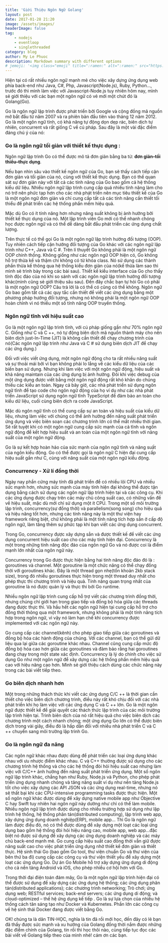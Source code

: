 ```yaml
---
title: 'Giới Thiệu Ngôn Ngữ Golang'
layout: post
date: 2017-01-28 21:20
image: /assets/images/
headerImage: false
tag:
    - nodejs
    - eventloop
    - singlethreaded
category: blog
author: My Le Phuoc
description: Markdown summary with different options
# jemoji: '<img class="emoji" title=":ramen:" alt=":ramen:" src="https://assets.github.com/images/icons/emoji/unicode/1f35c.png" height="20" width="20" align="absmiddle">'
---
```


Hiện tại có rất nhiều ngôn ngữ mạnh mẻ cho việc xây dựng ứng dụng web phía back-end như Java, C#, Php, Javascript(Node.js), Ruby, Python…, trước đó thì mình làm việc với Javascript-Node.js tuy nhiên hôm nay, mình sẻ giới thiệu với các bạn một ngôn ngữ có vẻ mới một chút đó là Golang(Go).

Go là ngôn ngữ lập trình được phát triển bởi Google và cộng đồng mã nguồn mở bắt đầu từ năm 2007 và ra phiên bản đầu tiên vào tháng 12 năm 2012. Go là một ngôn ngữ tỉnh, có khả năng tự động dọn dẹp rác, biên dịch tự nhiên, concurrent và rất giống C về cú pháp. Sau đây là một vài đặc điểm đáng chú ý của nó:

### Go là ngôn ngữ tối giản với thiết kế thực dụng :

Ngôn ngữ lập trình Go có thể được mô tả đơn giản bằng ba từ: **đơn giản–tối thiểu–thực dụng**.

Nếu bạn nhìn sâu vào thiết kế ngôn ngữ của Go, bạn sẽ thấy cách tiếp cận đơn giản và tối giản của nó, cùng với thiết kế thực dụng. Bạn có thể quan sát sự đơn giản này với tất cả các tính năng của Go bao gồm cả hệ thống kiểu dữ liệu. Nhiều ngôn ngữ lập trình cung cấp quá nhiều tính năng làm cho nó trở nên phức tạp hơn cho các nhà phát triển nên mục tiêu thiết kế của Go là một ngôn ngữ đơn giản và chỉ cung cấp tất cả các tính năng cần thiết tối thiểu để phát triển các hệ thống phần mềm hiệu quả.

Mặc dù Go có ít tính năng hơn nhưng năng suất không bị ảnh hưởng bởi thiết kế thực dụng của nó. Một lập trình viên Go mới có thể nhanh chóng học được ngôn ngữ và có thể dễ dàng bắt đầu phát triển các ứng dụng chất lượng.

Trên thực tế có thể gọi Go là một ngôn ngữ lập trình hướng đối tượng (OOP). Tuy nhiên cách tiếp cận hướng đối tượng của Go khác với các ngôn ngữ lập trình như C++, Java và C #. Trên lí thuyết Go không phải là một ngôn ngữ OOP chính thống. Không giống như các ngôn ngữ OOP hiện có, Go không hỗ trợ thừa kế và thậm chí không có từ khóa class. Nó sử dụng các thành phần thừa kế thông qua hệ thống kiểu đơn giản của nó(kế thừa làm sao thì mình sẻ trình bày trong các bài sau). Thiết kế kiểu interface của Go cho thấy tính độc đáo của nó khi so sánh với các ngôn ngữ lập trình hướng đối tượng khác(mình cũng sẻ giới thiệu sâu sau). Đến đây chắc bạn tự hỏi Go có phãi là một ngôn ngữ OOP? Câu trả lời là có thể có cũng có thể không. Ngôn ngữ Go bao gồm tất cả các quy tắc cần thiết để viết các ứng dụng bằng một phương pháp hướng đối tượng, nhưng nó không phải là một ngôn ngữ OOP hoàn chỉnh vì nó thiếu một số tính năng OOP truyền thống.

### Ngôn ngữ tĩnh với hiệu suất cao

Go là một ngôn ngữ lập trình tĩnh, với cú pháp giống gần như 70% ngôn ngữ C. Giống như C và C ++, nó tự động biên dịch mã nguồn thành máy cho nên biên dịch just-In-Time (JIT) là không cần thiết để chạy chương trình của nó(Các ngôn ngữ lập trình như Java và C # sử dụng biên dịch JIT để chạy các ứng dụng.)

Đối với việc viết ứng dụng, một ngôn ngữ động cho ta rất nhiều năng suất và sự thoải mái bởi vì bạn không phải lo lắng về các kiểu dữ liệu của các biến bạn sử dụng. Nhưng khi làm việc với một ngôn ngữ động, hiệu suất và khả năng maintain của các ứng dụng bị ảnh hưởng. Đôi khi việc debug của một ứng dụng được viết bằng một ngôn ngữ động rất khó khăn do chúng thiếu các kiểu an toàn. Ngay cả bây giờ, các nhà phát triển sử dụng ngôn ngữ tĩnh để tạo code cho ngôn ngữ động của họ ví dụ như các nhà phát triển JavaScript sử dụng ngôn ngữ tĩnh TypeScript để đảm bảo an toàn cho kiểu dữ liệu, cuối cùng biên dịch ra code JavaScript.

Mặc dù ngôn ngữ tĩnh có thể cung cấp sự an toàn và hiệu suất của kiểu dữ liệu, nhưng làm việc với chúng có thể ảnh hưởng đến năng suất phát triển ứng dụng và việc biên soạn các chương trình lớn có thể mất nhiều thời gian. Sẽ rất tuyệt khi có một ngôn ngữ cung cấp sức mạnh của cả tĩnh và ngôn ngữ động để kết hợp hiệu suất và an toàn của một ngôn ngữ tĩnh với năng suất của một ngôn ngữ động.

Go là sự kết hợp hoàn hảo của sức mạnh của ngôn ngữ tĩnh và năng suất của ngôn kiểu động. Go có thể được gọi là ngôn ngữ C hiện đại cung cấp hiệu suất gần như C, cùng với năng suất của một ngôn ngữ kiểu động.

### Concurrency - Xử lí đồng thời

Ngày nay phần cứng máy tính đã phát triển để có nhiều lõi CPU và nhiều sức mạnh hơn, nhưng sức mạnh của máy tính hiện đại không thể được tận dụng bằng cách sử dụng các ngôn ngữ lập trình hiện tại và các công cụ. Khi các ứng dụng được chạy trên các máy chủ công suất cao, có những vấn đề về hiệu suất, mặc dù mới chỉ sử dụng một ít CPU. Trong một số môi trường lập trình, concurrency(sự đồng thời) và parallelism(song song) cho hiệu quả và hiệu năng tốt hơn, nhưng các tính năng này là một thư viện hay framework riêng biệt, chứ không phải là một tính năng tích hợp sẳn ở cấp độ ngôn ngữ, làm tăng thêm sự phức tạp khi bạn viết các ứng dụng concurrent.

Trong Go, concurrency được xây dựng sẳn và được thiết kế để viết các ứng dụng concurrent hiệu suất cao cho các máy tính hiện đại. Concurrency là một trong những tính năng độc đáo của ngôn ngữ Go và nó được coi là điểm mạnh lớn nhất của ngôn ngữ này.

Concurrency trong Go được thực hiện bằng hai tính năng độc đáo đó là : goroutines và channel. Một goroutine là một chức năng có thể chạy đồng thời với goroutines khác. Đây là một thread gọn nhẹ(tốn khoản 2kb stack size), trong đó nhiều goroutines thực hiện trong một thread duy nhất cho phép thực thi chương trình và hiệu quả. Tính năng quan trọng nhất của goroutine là nó được quản lý và thực thi bởi Go runtime.

Nhiều ngôn ngữ lập trình cung cấp hỗ trợ viết các chương trình đồng thời, nhưng chúng chỉ giới hạn trong giao tiếp và đồng bộ hóa giữa các threads đang được thực thi. Và hầu hết các ngôn ngữ hiện tại cung cấp hỗ trợ cho đồng thời thông qua một framework, nhưng không phải là một tính năng tích hợp trong ngôn ngữ, vì vậy nó làm hạn chế khi concurrency được implemented với các ngôn ngữ này.

Go cung cấp các channel(kênh) cho phép giao tiếp giữa các goroutines và đồng bộ hóa các hành động của chúng. Với các channel, bạn có thể gửi dữ liệu qua lại giữa các goroutine khác nhau. Channel cũng cung cấp mức độ đồng bộ hóa cao hơn giữa các goroutines và đảm bảo rằng hai goroutines đang chạy trong một state xác định. Concurrency là lý do chính cho việc sử dụng Go như một ngôn ngữ để xây dựng các hệ thống phần mềm hiệu quả cao với hiệu năng cao hơn. Mình sẻ giới thiệu cách dùng các chức năng này trong các bài viết tiếp theo.

### Go biên dịch nhanh hơn

Một trong những thách thức khi viết các ứng dụng C/C ++ là thời gian cần thiết cho việc biên dịch chương trình, điều này rất khó chịu đối với các nhà phát triển khi họ làm việc với các ứng dụng C và C ++ lớn. Go là một ngôn ngữ được thiết kế để giải quyết các thách thức lập trình của các môi trường lập trình hiện tại. Trình biên dịch của nó rất hiệu quả cho việc biên dịch các chương trình một cách nhanh chóng; một ứng dụng Go lớn có thể được biên dịch trong vài giây, điều đó là hấp dẫn đối với nhiều nhà phát triển C và C ++ chuyển sang môi trường lập trình Go.

### Go là ngôn ngữ đa năng

Các ngôn ngữ khác nhau được dùng để phát triển các loại ứng dụng khác nhau với ưu nhược điểm khác nhau. C và C++ thường được sử dụng cho các chương trình hệ thống và cho các hệ thống đòi hỏi hiệu suất cao nhưng làm việc với C/C++ ảnh hưởng đến năng suất phát triển ứng dụng. Một số ngôn ngữ lập trình khác, chẳng hạn như Ruby, Node.js và Python, cho phép phát triển ứng dụng nhanh chóng và tăng năng suất ví dụ như nền tảng Node.js tốt cho việc xây dựng các API JSON và các ứng dụng real-time, nhưng nó sẽ thất bại khi các CPU-intensive programming tasks được thực hiện. Một số ngôn ngữ khác được dùng để xây dựng native mobile app như Objective C hay Swift tuy nhiên hai ngôn ngữ này dường như chỉ có thể làm mobile. Nhiều ngôn ngữ lập trình được dùng cho nhiều trường hợp sử dụng như lập trình hệ thống, hệ thống phân tán(distributed computing), lập trình web app, xây dựng ứng dụng doanh nghiệp(ERP), mobile app… Thì Go là ngôn ngữ làm được điều đó, nó có thể được dùng để xây dựng một loạt các loại ứng dụng bao gồm hệ thống đòi hỏi hiệu năng cao, mobile app, web app…đặc biệt nó được sử dụng để xây dựng các ứng dụng doanh nghiệp và các máy chủ back-end mạnh mẻ. Go cung cấp hiệu suất cao đồng thời vẫn giữ được năng suất cao cho việc phát triển ứng dụng nhờ thiết kế đơn giản và thiết thực. Hệ sinh thái Go (bao gồm Go tool, thư viện chuẩn Go và thư viện của bên thứ ba đi) cung cấp các công cụ và thư viện thiết yếu để xây dựng một loạt các ứng dụng Go. Dự án Go Mobile hỗ trợ xây dựng ứng dụng di động cho cả nền tảng Android và iOS, cho phép nhiều cơ hội hơn với Go.

Trong thời đại điện toán đám mây, Go là một ngôn ngữ lập trình hiện đại có thể được sử dụng để xây dựng các ứng dụng hệ thống; các ứng dụng phân tán(distributed applications); các chương trình networking; Trò chơi; ứng dụng web; RESTful services; back-end servers; các ứng dụng di động; và cloud-optimized – thế hệ ứng dụng kế tiếp . Go là sự lựa chọn của nhiều hệ thống cách tân sáng tạo như Docker và Kubernetes. Phần lớn các công cụ về hệ sinh thái Docker đang được viết bằng Go.

OK! chúng ta là dân TIN-HỌC, nghĩa là tin đã rồi mới học, đến đây có lẻ bạn đã thấy được sức mạnh và xu hướng của Golang đồng thời nắm được những đặc điểm chính của Golang, tin rồi thì học thôi nào, cùng tiếp tục đọc các bài viết về Golang tiếp theo của mình nhé! cám ơn các bạn.
